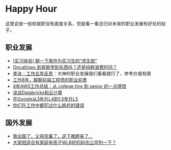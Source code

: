 # Happy Hour

这里会放一些和就职没有直接关系，但是看一看总归对未来的职业发展有好处的帖子。

## 职业发展

- [[实习体验] 聊一下我作为实习生的“求生欲”](https://www.1point3acres.com/bbs/thread-788222-1-1.html)
- [Oncall/ops 到底能学到东西吗？还是纯粹浪费时间？](https://www.1point3acres.com/bbs/thread-914050-1-1.html)
- [李沐：工作五年反思](https://zhuanlan.zhihu.com/p/374777591)：大神的职业发展我们看看就行了，参考价值有限
- [工作8年，聊聊前端工程师的职业前景](https://www.1point3acres.com/bbs/thread-806636-1-1.html)
- [4年AWS工作总结：从 college hire 到 senior 的一点感悟](https://www.1point3acres.com/bbs/thread-507474-1-1.html)
- [谈谈Databricks和云计算](https://www.1point3acres.com/bbs/thread-851795-1-1.html)
- [在Google从3年升L4到1.5年升L5](https://www.1point3acres.com/bbs/thread-566900-1-1.html)
- [你们在工作中都犯过什么尴尬的错误](https://www.1point3acres.com/bbs/thread-894728-1-1.html)

## 国外发展

- [我出国了，父母空巢了，这下难题来了…](https://mp.weixin.qq.com/s/Qg1LRSZ2OLHqjME57Lomlw)
- [大家把适合有家庭有孩子WLB好的码农公司列一下？](https://www.1point3acres.com/bbs/thread-798334-1-1.html)
